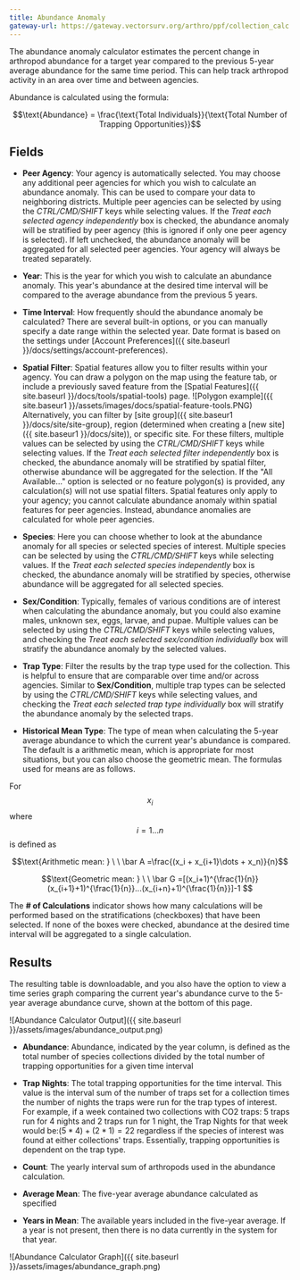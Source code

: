 ```yaml
---
title: Abundance Anomaly
gateway-url: https://gateway.vectorsurv.org/arthro/ppf/collection_calc
---
```


The abundance anomaly calculator estimates the percent change in arthropod abundance for a target year compared to the previous 5-year average abundance for the same time period. This can help track arthropod activity in an area over time and between agencies.

Abundance is calculated using the formula:

$$\text{Abundance} = \frac{\text{Total Individuals}}{\text{Total Number of Trapping Opportunities}}$$
## Fields

- **Peer Agency**:  Your agency is automatically selected. You may choose any additional peer agencies for which you wish to calculate an abundance anomaly. This can be used to compare your data to neighboring districts. Multiple peer agencies can be selected by using the _CTRL/CMD/SHIFT_ keys while selecting values. If the _Treat each selected agency independently_ box is checked, the abundance anomaly will be stratified by peer agency (this is ignored if only one peer agency is selected). If left unchecked, the abundance anomaly will be aggregated for all selected peer agencies. Your agency will always be treated separately. 
- **Year**: This is the year for which you wish to calculate an abundance anomaly. This year's abundance at the desired time interval will be compared to the average abundance from the previous 5 years.
- **Time Interval**: How frequently should the abundance anomaly be calculated? There are several built-in options, or you can manually specify a date range within the selected year. Date format is based on the settings under [Account Preferences]({{ site.baseurl }}/docs/settings/account-preferences).
- **Spatial Filter**: Spatial features allow you to filter results within your agency. You can draw a polygon on the map using the feature tab, or include a previously saved feature from the [Spatial Features]({{ site.baseurl }}/docs/tools/spatial-tools) page. ![Polygon example]({{ site.baseur1 }}/assets/images/docs/spatial-feature-tools.PNG) Alternatively, you can filter by [site group]({{ site.baseur1 }}/docs/site/site-group), region (determined when creating a [new site]({{ site.baseur1 }}/docs/site)), or specific site. For these filters, multiple values can be selected by using the _CTRL/CMD/SHIFT_ keys while selecting values. If the _Treat each selected filter independently_ box is checked, the abundance anomaly will be stratified by spatial filter, otherwise abundance will be aggregated for the selection. If the "All Available..." option is selected or no feature polygon(s) is provided, any calculation(s) will not use spatial filters. Spatial features only apply to your agency; you cannot calculate abundance anomaly within spatial features for peer agencies. Instead, abundance anomalies are calculated for whole peer agencies. 
- **Species**: Here you can choose whether to look at the abundance anomaly for all species or selected species of interest. Multiple species can be selected by using the _CTRL/CMD/SHIFT_ keys while selecting values. If the _Treat each selected species independently_ box is checked, the abundance anomaly will be stratified by species, otherwise abundance will be aggregated for all selected species.
- **Sex/Condition**: Typically, females of various conditions are of interest when calculating the abundance anomaly, but you could also examine males, unknown sex, eggs, larvae, and pupae. Multiple values can be selected by using the _CTRL/CMD/SHIFT_ keys while selecting values, and checking the _Treat each selected sex/condition individually_ box will stratify the abundance anomaly by the selected values.
- **Trap Type**: Filter the results by the trap type used for the collection. This is helpful to ensure that are comparable over time and/or across agencies. Similar to **Sex/Condition**, multiple trap types can be selected by using the _CTRL/CMD/SHIFT_ keys while selecting values, and checking the _Treat each selected trap type individually_ box will stratify the abundance anomaly by the selected traps.

- **Historical Mean Type**: The type of mean when calculating the 5-year average abundance to which the current year's abundance is compared. The default is a arithmetic mean, which is appropriate for most situations, but you can also choose the geometric mean. The formulas used for means are as follows.

For $$x_i$$ where $$i = 1\dots n$$ is defined as

$$\text{Arithmetic mean: } \ \   \bar A =\frac{(x_i + x_{i+1}\dots + x_n)}{n}$$

 $$\text{Geometric mean: }  \ \   \bar G =[(x_i+1)^{\frac{1}{n}}(x_{i+1}+1)^{\frac{1}{n}}...(x_{i+n}+1)^{\frac{1}{n}}]-1 $$

The **# of Calculations** indicator shows how many calculations will be performed based on the stratifications (checkboxes) that have been selected. If none of the boxes were checked, abundance at the desired time interval will be aggregated to a single calculation. 

## Results

The resulting table is downloadable, and you also have the option to view a time series graph comparing the current year's abundance curve to the 5-year average abundance curve, shown at the bottom of this page.

![Abundance Calculator Output]({{ site.baseurl }}/assets/images/abundance_output.png)

- **Abundance**: Abundance, indicated by the year column, is defined as the total number of species collections divided by the total number of trapping opportunities for a given time interval
- **Trap Nights**: The total trapping opportunities for the time interval. This value is the interval sum of the number of traps set for a collection times the number of nights the traps were run for the trap types of interest.  For example, if a week contained two collections with CO2 traps: 5 traps run for 4 nights and 2 traps run for 1 night, the Trap Nights for that week would be:$(5 * 4) + (2 * 1) = 22$ regardless if the species of interest was found at either collections' traps. Essentially, trapping opportunities is dependent on the trap type.

- **Count**: The yearly interval sum of arthropods used in the abundance calculation.
- **Average Mean**: The five-year average abundance calculated as specified
- **Years in Mean**: The available years included in the five-year average. If a year is not present, then there is no data currently in the system for that year.

![Abundance Calculator Graph]({{ site.baseurl }}/assets/images/abundance_graph.png)